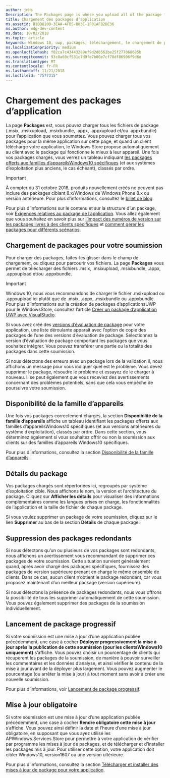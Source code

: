 ```yaml
---
author: jnHs
Description: The Packages page is where you upload all of the package files (.appxupload, .appx, .appxbundle, and/or .xap) for the app that you're submitting.
title: Chargement des packages d’application
ms.assetid: B1BB810D-3EAA-4FB5-B03C-1F01AFB2DE36
ms.author: wdg-dev-content
ms.date: 10/02/2018
ms.topic: article
keywords: Windows 10, uwp, packages, téléchargement, le chargement de package
ms.localizationpriority: medium
ms.openlocfilehash: f02ca7c43443289ef9d2d0562be25f277068685b
ms.sourcegitcommit: 93c0a60cf531c7d9fe7b00e7cf78df86906f9d6e
ms.translationtype: MT
ms.contentlocale: fr-FR
ms.lasthandoff: 11/21/2018
ms.locfileid: "7577315"
---
```

# <a name="upload-app-packages"></a>Chargement des packages d’application

La page **Packages** est, vous pouvez charger tous les fichiers de package (.msix, .msixupload, .msixbundle, .appx, .appxupload et/ou .appxbundle) pour l’application que vous soumettez. Vous pouvez charger tous vos packages pour la même application sur cette page, et quand un client télécharge votre application, le Windows Store propose automatiquement au client avec le package qui fonctionne le mieux à leur appareil. Une fois vos packages chargés, vous verrez un tableau indiquant [les packages offerts aux familles d’appareilsWindows10 spécifiques](#device-family-availability) (et aux systèmes d’exploitation plus anciens, le cas échéant), classés par ordre.

> [!IMPORTANT]
> À compter du 31 octobre 2018, produits nouvellement créés ne peuvent pas inclure des packages ciblant 8.x/Windows de Windows Phone 8.x ou version antérieure. Pour plus d’informations, consultez le [billet de blog](https://blogs.windows.com/buildingapps/2018/08/20/important-dates-regarding-apps-with-windows-phone-8-x-and-earlier-and-windows-8-8-1-packages-submitted-to-microsoft-store/#SzKghBbqDMlmAO4c.97).

Pour plus d’informations sur le contenu et sur la structure d’un package, voir [Exigences relatives au package de l’application](app-package-requirements.md). Vous allez également que vous souhaitez en savoir plus sur [l’impact des numéros de version sur les packages livrés à des clients spécifiques](package-version-numbering.md) et [comment gérer les packages pour différents scénarios](guidance-for-app-package-management.md).


## <a name="uploading-packages-to-your-submission"></a>Chargement de packages pour votre soumission

Pour charger des packages, faites-les glisser dans le champ de chargement, ou cliquez pour parcourir vos fichiers. La page **Packages** vous permet de télécharger des fichiers .msix, .msixupload, .msixbundle, .appx, .appxupload et/ou .appxbundle.

> [!IMPORTANT]
> Windows 10, nous vous recommandons de charger le fichier .msixupload ou .appxupload ici plutôt que de .msix, .appx, .msixbundle ou .appxbundle.  Pour plus d’informations sur la création de packages d’applicationsUWP pour le WindowsStore, consultez l’article [Créer un package d’application UWP avec VisualStudio](../packaging/packaging-uwp-apps.md).

Si vous avez créé des [versions d’évaluation de package](package-flights.md) pour votre application, une liste déroulante apparaît avec l’option de copie des packages de l’une des versions d’évaluation de package. Sélectionnez la version d’évaluation de package comportant les packages que vous souhaitez intégrer. Vous pouvez transférer une partie ou la totalité des packages dans cette soumission.

Si nous détectons des erreurs avec un package lors de la validation il, nous affichons un message pour vous indiquer quel est le problème. Vous devez supprimer le package, résoudre le problème et essayez de le charger à nouveau. Il se peut également que vous receviez des avertissements concernant des problèmes potentiels, sans que cela vous empêche de poursuivre votre soumission.


## <a name="device-family-availability"></a>Disponibilité de la famille d’appareils

Une fois vos packages correctement chargés, la section **Disponibilité de la famille d’appareils** affiche un tableau identifiant les packages offerts aux familles d’appareilsWindows10 spécifiques (et aux versions antérieures du système d’exploitation), classés par ordre. Dans cette section, vous déterminez également si vous souhaitez offrir ou non la soumission aux clients sur des familles d’appareils Windows10 spécifiques.

Pour plus d’informations, consultez la section [Disponibilité de la famille d’appareils](device-family-availability.md).


## <a name="package-details"></a>Détails du package

Vos packages chargés sont répertoriées ici, regroupés par système d’exploitation cible. Nous affichons le nom, la version et l’architecture du package. Cliquez sur **Afficher les détails** pour visualiser des informations complémentaires comme les langues prises en charge, les fonctionnalités de l’application et la taille de fichier de chaque package.

Si vous voulez supprimer un package de votre soumission, cliquez sur le lien **Supprimer** au bas de la section **Détails** de chaque package.


## <a name="removing-redundant-packages"></a>Suppression des packages redondants

Si nous détectons qu’un ou plusieurs de vos packages sont redondants, nous affichons un avertissement vous recommandant de supprimer ces packages de votre soumission. Cette situation survient généralement quand, après avoir chargé des packages spécifiques, fournissez des packages de version supérieure prenant en charge le même ensemble de clients. Dans ce cas, aucun client n’obtient le package redondant, car vous proposez maintenant d’un meilleur package (version supérieure).

Si nous détectons la présence de packages redondants, nous vous offrons la possibilité de tous les supprimer automatiquement de cette soumission. Vous pouvez également supprimer des packages de la soumission individuellement.


## <a name="gradual-package-rollout"></a>Lancement de package progressif

Si votre soumission est une mise à jour d’une application publiée précédemment, une case à cocher **Déployer progressivement la mise à jour après la publication de cette soumission (pour les clientsWindows10 uniquement)** s’affiche. Vous pouvez choisir un pourcentage de clients qui récupèrent les packages de la soumission, de manière à pouvoir surveiller les commentaires et les données d’analyse, et ainsi vérifier le contenu de la mise à jour avant de la déployer plus largement. Vous pouvez augmenter le pourcentage (ou arrêter la mise à jour) à tout moment sans avoir à créer une nouvelle soumission. 

Pour plus d’informations, voir [Lancement de package progressif](gradual-package-rollout.md).


## <a name="mandatory-update"></a>Mise à jour obligatoire

Si votre soumission est une mise à jour d’une application publiée précédemment, une case à cocher **Rendre obligatoire cette mise à jour** s’affiche. Vous pouvez ainsi définir la date et l’heure d’une mise à jour obligatoire, en supposant que vous ayez utilisé les APIWindows.Services.Store pour permettre à votre application de vérifier par programme les mises à jour de packages, et de télécharger et d’installer les packages mis à jour. Pour utiliser cette option, votre application doit cibler Windows10, version1607 ou une version ultérieure.

Pour plus d’informations, consultez la section [Télécharger et installer des mises à jour de package pour votre application](../packaging/self-install-package-updates.md).

 




